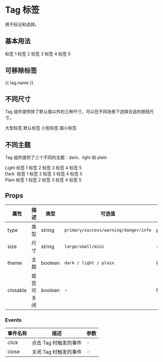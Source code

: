 # Tag 标签

用于标记和选择。

## 基本用法

<div class="demo-block">
    <ivy-tag type="primary">标签 1</ivy-tag>
    <ivy-tag type="success">标签 2</ivy-tag>
    <ivy-tag type="warning">标签 3</ivy-tag>
    <ivy-tag type="danger">标签 4</ivy-tag>
    <ivy-tag type="info">标签 5</ivy-tag>
</div>

## 可移除标签

<div class="demo-block">
    <ivy-tag
        v-for="tag in tags"
        :key="tag.type"
        :type="tag.type"
        closable
        @close="handleClose(tag.name)"
    >
        {{ tag.name }}
    </ivy-tag>
</div>

## 不同尺寸

Tag 组件提供除了默认值以外的三种尺寸，可以在不同场景下选择合适的按钮尺寸。

<div class="demo-block">
    <ivy-tag size="large" closable>大型标签</ivy-tag>
    <ivy-tag size="default" closable>默认标签</ivy-tag>
    <ivy-tag size="small" closable>小型标签</ivy-tag>
    <ivy-tag size="mini" closable>超小标签</ivy-tag>
</div>

## 不同主题

Tag 组件提供了三个不同的主题：dark、light 和 plain

<div class="demo-block">
    <div class="margin-bottom">
        <span class="margin-right">Light</span>
        <ivy-tag theme="light" type="primary">标签 1</ivy-tag>
        <ivy-tag theme="light" type="success">标签 2</ivy-tag>
        <ivy-tag theme="light" type="warning">标签 3</ivy-tag>
        <ivy-tag theme="light" type="danger">标签 4</ivy-tag>
        <ivy-tag theme="light" type="info">标签 5</ivy-tag>
    </div>
    <div class="margin-bottom">
        <span class="margin-right">Dark&nbsp;</span>
        <ivy-tag theme="dark" type="primary">标签 1</ivy-tag>
        <ivy-tag theme="dark" type="success">标签 2</ivy-tag>
        <ivy-tag theme="dark" type="warning">标签 3</ivy-tag>
        <ivy-tag theme="dark" type="danger">标签 4</ivy-tag>
        <ivy-tag theme="dark" type="info">标签 5</ivy-tag>
    </div>
    <div class="margin-top-large">
        <span class="margin-right">Plain</span>
        <ivy-tag theme="plain" type="primary">标签 1</ivy-tag>
        <ivy-tag theme="plain" type="success">标签 2</ivy-tag>
        <ivy-tag theme="plain" type="warning">标签 3</ivy-tag>
        <ivy-tag theme="plain" type="danger">标签 4</ivy-tag>
        <ivy-tag theme="plain" type="info">标签 5</ivy-tag>
    </div>
</div>

## Props

| 属性     | 描述       | 类型    | 可选值                                | 默认值  |
| -------- | ---------- | ------- | ------------------------------------- | ------- |
| type     | 类型       | string  | `primary/success/warning/danger/info` | primary |
| size     | 尺寸       | string  | `large/small/mini`                    | -       |
| theme    | 主题       | boolean | `dark / light / plain`                | light   |
| closable | 是否可关闭 | boolean | -                                     | false   |

### Events

| 事件名称 | 描述                  | 参数 |
| -------- | --------------------- | ---- |
| click    | 点击 Tag 时触发的事件 | -    |
| close    | 关闭 Tag 时触发的事件 | -    |

<script>

export default {
    data() {
        return {
            
            events: [
                {
                    name: 'click',
                    explain: '点击 Tag 时触发的事件',
                    args: '-',
                },
                {
                    name: 'close',
                    explain: '关闭 Tag 时触发的事件',
                    args: '-',
                },
            ],
            tags: [
                { name: '标签一', type: 'primary' },
                { name: '标签二', type: 'success' },
                { name: '标签四', type: 'warning' },
                { name: '标签五', type: 'danger' },
                { name: '标签三', type: 'info' },
            ],
        };
    },
    methods: {
        handleClose(val) {
            this.tags = this.tags.filter(cur => {
                return val != cur.name;
            });
        },
    },
};
</script>
